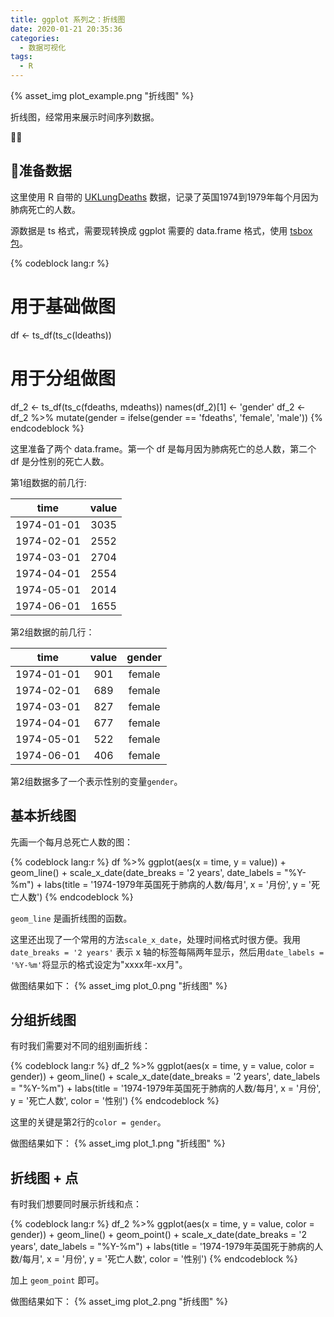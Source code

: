 ```yaml
---
title: ggplot 系列之：折线图
date: 2020-01-21 20:35:36
categories:
  - 数据可视化
tags:
  - R
---
```


{% asset_img plot_example.png "折线图" %}


折线图，经常用来展示时间序列数据。

<!-- more -->

## 准备数据

这里使用 R 自带的 [UKLungDeaths](https://stat.ethz.ch/R-manual/R-devel/library/datasets/html/UKLungDeaths.html) 数据，记录了英国1974到1979年每个月因为肺病死亡的人数。

源数据是 ts 格式，需要现转换成 ggplot 需要的 data.frame 格式，使用 [tsbox 包](https://cran.r-project.org/web/packages/tsbox/vignettes/tsbox.html)。

{% codeblock lang:r %}
# 用于基础做图
df <- ts_df(ts_c(ldeaths))

# 用于分组做图
df_2 <- ts_df(ts_c(fdeaths, mdeaths))
names(df_2)[1] <- 'gender'
df_2 <- df_2 %>%
  mutate(gender = ifelse(gender == 'fdeaths', 'female', 'male'))
{% endcodeblock %}

这里准备了两个 data.frame。第一个 df 是每月因为肺病死亡的总人数，第二个 df 是分性别的死亡人数。

第1组数据的前几行:

|    time    | value |
|:----------:|:-----:|
| 1974-01-01 | 3035  |
| 1974-02-01 | 2552  |
| 1974-03-01 | 2704  |
| 1974-04-01 | 2554  |
| 1974-05-01 | 2014  |
| 1974-06-01 | 1655  |


第2组数据的前几行：

|    time    | value | gender |
|:----------:|:-----:|:------:|
| 1974-01-01 |  901  | female |
| 1974-02-01 |  689  | female |
| 1974-03-01 |  827  | female |
| 1974-04-01 |  677  | female |
| 1974-05-01 |  522  | female |
| 1974-06-01 |  406  | female |

第2组数据多了一个表示性别的变量`gender`。

## 基本折线图

先画一个每月总死亡人数的图：

{% codeblock lang:r %}
df %>%
  ggplot(aes(x = time, y = value)) + 
  geom_line() +
  scale_x_date(date_breaks = '2 years',
               date_labels = "%Y-%m") +
  labs(title = '1974-1979年英国死于肺病的人数/每月',
       x = '月份',
       y = '死亡人数')
{% endcodeblock %}

`geom_line` 是画折线图的函数。

这里还出现了一个常用的方法`scale_x_date`，处理时间格式时很方便。我用 `date_breaks = '2 years'` 表示 x 轴的标签每隔两年显示，然后用`date_labels = '%Y-%m'`将显示的格式设定为"xxxx年-xx月"。

做图结果如下：
{% asset_img plot_0.png "折线图" %}

## 分组折线图

有时我们需要对不同的组别画折线：

{% codeblock lang:r %}
df_2 %>%
  ggplot(aes(x = time, y = value, color = gender)) + 
  geom_line() +
  scale_x_date(date_breaks = '2 years',
               date_labels = "%Y-%m") +
  labs(title = '1974-1979年英国死于肺病的人数/每月',
       x = '月份',
       y = '死亡人数',
       color = '性别')
{% endcodeblock %}

这里的关键是第2行的`color = gender`。

做图结果如下：
{% asset_img plot_1.png "折线图" %}


## 折线图 + 点

有时我们想要同时展示折线和点：

{% codeblock lang:r %}
df_2 %>%
  ggplot(aes(x = time, y = value, color = gender)) + 
  geom_line() +
  geom_point() + 
  scale_x_date(date_breaks = '2 years',
               date_labels = "%Y-%m") +
  labs(title = '1974-1979年英国死于肺病的人数/每月',
       x = '月份',
       y = '死亡人数',
       color = '性别')
{% endcodeblock %}

加上 `geom_point` 即可。

做图结果如下：
{% asset_img plot_2.png "折线图" %}